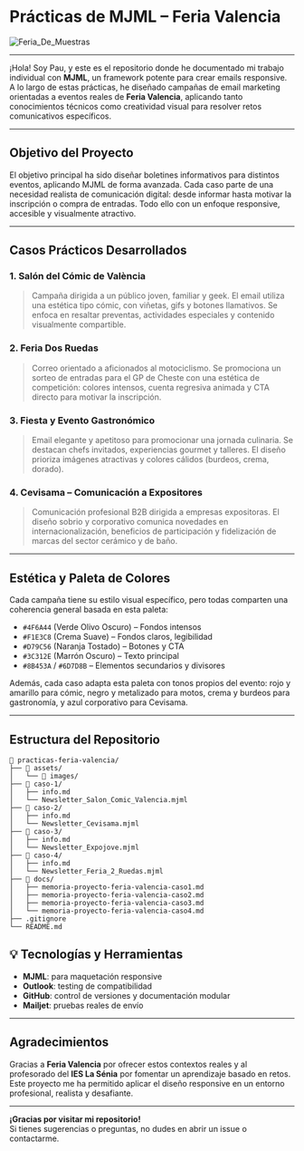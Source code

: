 # Prácticas de MJML – Feria Valencia

![Feria_De_Muestras](https://cdn1.valenciaciudaddelrunning.com/wp-content/uploads/2023/07/foto-principal-scaled.jpg)

---

¡Hola! Soy Pau, y este es el repositorio donde he documentado mi trabajo individual con **MJML**, un framework potente para crear emails responsive. A lo largo de estas prácticas, he diseñado campañas de email marketing orientadas a eventos reales de **Feria Valencia**, aplicando tanto conocimientos técnicos como creatividad visual para resolver retos comunicativos específicos.

---

## Objetivo del Proyecto

El objetivo principal ha sido diseñar boletines informativos para distintos eventos, aplicando MJML de forma avanzada. Cada caso parte de una necesidad realista de comunicación digital: desde informar hasta motivar la inscripción o compra de entradas. Todo ello con un enfoque responsive, accesible y visualmente atractivo.

---

## Casos Prácticos Desarrollados

### 1. Salón del Cómic de València
> Campaña dirigida a un público joven, familiar y geek. El email utiliza una estética tipo cómic, con viñetas, gifs y botones llamativos. Se enfoca en resaltar preventas, actividades especiales y contenido visualmente compartible.

### 2. Feria Dos Ruedas
> Correo orientado a aficionados al motociclismo. Se promociona un sorteo de entradas para el GP de Cheste con una estética de competición: colores intensos, cuenta regresiva animada y CTA directo para motivar la inscripción.

### 3. Fiesta y Evento Gastronómico
> Email elegante y apetitoso para promocionar una jornada culinaria. Se destacan chefs invitados, experiencias gourmet y talleres. El diseño prioriza imágenes atractivas y colores cálidos (burdeos, crema, dorado).

### 4. Cevisama – Comunicación a Expositores
> Comunicación profesional B2B dirigida a empresas expositoras. El diseño sobrio y corporativo comunica novedades en internacionalización, beneficios de participación y fidelización de marcas del sector cerámico y de baño.

---

## Estética y Paleta de Colores

Cada campaña tiene su estilo visual específico, pero todas comparten una coherencia general basada en esta paleta:

- `#4F6A44` (Verde Olivo Oscuro) – Fondos intensos
- `#F1E3C8` (Crema Suave) – Fondos claros, legibilidad
- `#D79C56` (Naranja Tostado) – Botones y CTA
- `#3C312E` (Marrón Oscuro) – Texto principal
- `#8B453A` / `#6D7D8B` – Elementos secundarios y divisores

Además, cada caso adapta esta paleta con tonos propios del evento: rojo y amarillo para cómic, negro y metalizado para motos, crema y burdeos para gastronomía, y azul corporativo para Cevisama.

---

## Estructura del Repositorio

```plaintext
📁 practicas-feria-valencia/
├── 📁 assets/
│   └── 📁 images/
├── 📁 caso-1/
│   ├── info.md            
│   └── Newsletter_Salon_Comic_Valencia.mjml         
├── 📁 caso-2/
│   ├── info.md             
│   └── Newsletter_Cevisama.mjml
├── 📁 caso-3/
│   ├── info.md              
│   └── Newsletter_Expojove.mjml
├── 📁 caso-4/
│   ├── info.md   
│   └── Newsletter_Feria_2_Ruedas.mjml
├── 📁 docs/
│   ├── memoria-proyecto-feria-valencia-caso1.md
│   ├── memoria-proyecto-feria-valencia-caso2.md
│   ├── memoria-proyecto-feria-valencia-caso3.md
│   └── memoria-proyecto-feria-valencia-caso4.md
├── .gitignore
└── README.md

```
<!-- añadir docs a la estructura de carpetas -->

## 💡 Tecnologías y Herramientas

- **MJML**: para maquetación responsive  
- **Outlook**: testing de compatibilidad  
- **GitHub**: control de versiones y documentación modular  
- **Mailjet**: pruebas reales de envío  


---

## Agradecimientos

Gracias a **Feria Valencia** por ofrecer estos contextos reales y al profesorado del **IES La Sénia** por fomentar un aprendizaje basado en retos.  
Este proyecto me ha permitido aplicar el diseño responsive en un entorno profesional, realista y desafiante.

---

**¡Gracias por visitar mi repositorio!**  
Si tienes sugerencias o preguntas, no dudes en abrir un issue o contactarme.
